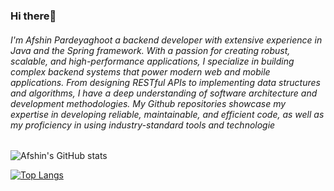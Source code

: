 ### Hi there👋
###### I'm Afshin Pardeyaghoot a backend developer with extensive experience in Java and the Spring framework. With a passion for creating robust, scalable, and high-performance applications, I specialize in building complex backend systems that power modern web and mobile applications. From designing RESTful APIs to implementing data structures and algorithms, I have a deep understanding of software architecture and development methodologies. My Github repositories showcase my expertise in developing reliable, maintainable, and efficient code, as well as my proficiency in using industry-standard tools and technologie


![Afshin's GitHub stats](https://github-readme-stats.vercel.app/api?username=AfshinPardeyaghoot&show_icons=true&bg_color=00000000&border_color=F8EDE3&text_color=DFD3C3&title_color=F8EDE3&icon_color=D0B8A8)


[![Top Langs](https://github-readme-stats.vercel.app/api/top-langs/?username=AfshinPardeyaghoot&layout=compact&show_icons=true&bg_color=00000000&border_color=F8EDE3&text_color=DFD3C3&title_color=F8EDE3&icon_color=D0B8A8)](https://github.com/anuraghazra/github-readme-stats)
